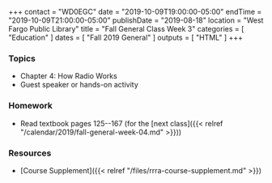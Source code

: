+++
contact = "WD0EGC"
date = "2019-10-09T19:00:00-05:00"
endTime = "2019-10-09T21:00:00-05:00"
publishDate = "2019-08-18"
location = "West Fargo Public Library"
title = "Fall General Class Week 3"
categories = [ "Education" ]
dates = [ "Fall 2019 General" ]
outputs = [ "HTML" ]
+++
### Topics

* Chapter 4: How Radio Works
* Guest speaker or hands-on activity

### Homework

* Read textbook pages 125--167 (for the [next class]({{< relref "/calendar/2019/fall-general-week-04.md" >}}))

### Resources

* [Course Supplement]({{< relref "/files/rrra-course-supplement.md" >}})
